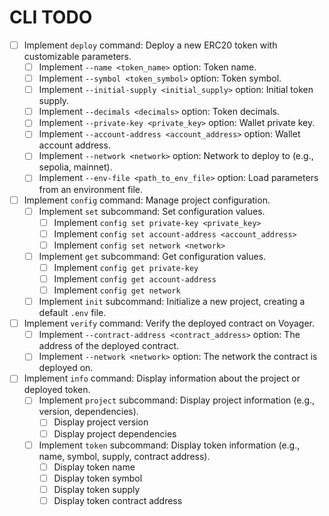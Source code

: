 # CLI TODO

- [ ] Implement `deploy` command: Deploy a new ERC20 token with customizable parameters.
    - [ ] Implement `--name <token_name>` option: Token name.
    - [ ] Implement `--symbol <token_symbol>` option: Token symbol.
    - [ ] Implement `--initial-supply <initial_supply>` option: Initial token supply.
    - [ ] Implement `--decimals <decimals>` option: Token decimals.
    - [ ] Implement `--private-key <private_key>` option: Wallet private key.
    - [ ] Implement `--account-address <account_address>` option: Wallet account address.
    - [ ] Implement `--network <network>` option: Network to deploy to (e.g., sepolia, mainnet).
    - [ ] Implement `--env-file <path_to_env_file>` option: Load parameters from an environment file.

- [ ] Implement `config` command: Manage project configuration.
    - [ ] Implement `set` subcommand: Set configuration values.
        - [ ] Implement `config set private-key <private_key>`
        - [ ] Implement `config set account-address <account_address>`
        - [ ] Implement `config set network <network>`
    - [ ] Implement `get` subcommand: Get configuration values.
        - [ ] Implement `config get private-key`
        - [ ] Implement `config get account-address`
        - [ ] Implement `config get network`
    - [ ] Implement `init` subcommand: Initialize a new project, creating a default `.env` file.

- [ ] Implement `verify` command: Verify the deployed contract on Voyager.
    - [ ] Implement `--contract-address <contract_address>` option: The address of the deployed contract.
    - [ ] Implement `--network <network>` option: The network the contract is deployed on.

- [ ] Implement `info` command: Display information about the project or deployed token.
    - [ ] Implement `project` subcommand: Display project information (e.g., version, dependencies).
        - [ ] Display project version
        - [ ] Display project dependencies
    - [ ] Implement `token` subcommand: Display token information (e.g., name, symbol, supply, contract address).
        - [ ] Display token name
        - [ ] Display token symbol
        - [ ] Display token supply
        - [ ] Display token contract address
